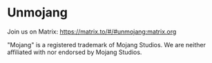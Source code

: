 # Unmojang

Join us on Matrix: https://matrix.to/#/#unmojang:matrix.org

"Mojang" is a registered trademark of Mojang Studios. We are neither affiliated with nor endorsed by Mojang Studios.
